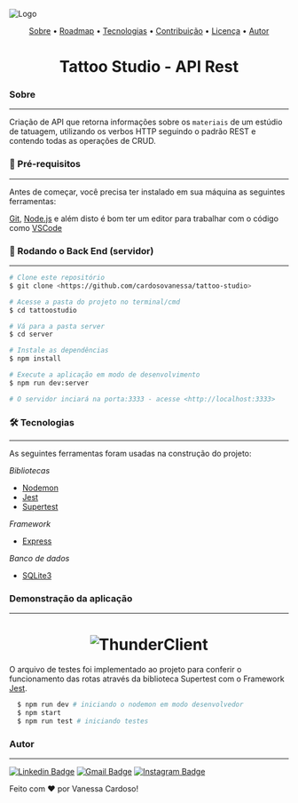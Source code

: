 ![Logo](https://static.wixstatic.com/media/af86ec_5850213055aa4ae8a4ecd4195d65d08d~mv2.png/v1/fill/w_154,h_22,al_c,q_85,usm_0.66_1.00_0.01/logo.webp)

<p align="center">
 <a href="#sobre">Sobre</a> •
 <a href="#roadmap">Roadmap</a> • 
 <a href="#tecnologias">Tecnologias</a> • 
 <a href="#contribuicao">Contribuição</a> • 
 <a href="#licenc-a">Licença</a> • 
 <a href="#autor">Autor</a>
</p>

<h1 align="center">Tattoo Studio - API Rest</h1>

### Sobre
---
Criação de API que retorna informações sobre os `materiais` de um estúdio de tatuagem, utilizando os verbos HTTP seguindo o padrão REST e contendo todas as operações de CRUD.
### 🚀 Pré-requisitos
---
Antes de começar, você precisa ter instalado em sua máquina as seguintes ferramentas:

[Git](https://git-scm.com), [Node.js](https://nodejs.org/en/) e além disto é bom ter um editor para trabalhar com o código como [VSCode](https://code.visualstudio.com/)

### 🎲 Rodando o Back End (servidor)
---
```bash
# Clone este repositório
$ git clone <https://github.com/cardosovanessa/tattoo-studio>

# Acesse a pasta do projeto no terminal/cmd
$ cd tattoostudio

# Vá para a pasta server
$ cd server

# Instale as dependências
$ npm install

# Execute a aplicação em modo de desenvolvimento
$ npm run dev:server

# O servidor inciará na porta:3333 - acesse <http://localhost:3333>
```
### 🛠 Tecnologias
---
As seguintes ferramentas foram usadas na construção do projeto:

*Bibliotecas*
- [Nodemon](https://nodemon.io/)
- [Jest](https://jestjs.io/)
- [Supertest](https://github.com/visionmedia/supertest#readme)

*Framework* 
- [Express](https://expressjs.com/pt-br/)

*Banco de dados*
- [SQLite3](https://www.npmjs.com/package/sqlite3)

### Demonstração da aplicação
---
<h1 align="center">

  <img alt="ThunderClient" title="#screenshots" src="./assets/banner.png" />
</h1>

O arquivo de testes foi implementado ao projeto para conferir o funcionamento das rotas através da biblioteca Supertest com o Framework [Jest](https://jestjs.io/).
```sh
  $ npm run dev # iniciando o nodemon em modo desenvolvedor
  $ npm start 
  $ npm run test # iniciando testes
```

### Autor
---
[![Linkedin Badge](https://img.shields.io/badge/-LinkedIn-blue?style=flat-square&logo=Linkedin&logoColor=white&link=https://www.linkedin.com/in/cardosofvanessa/)](https://www.linkedin.com/in/cardosofvanessa/) 
[![Gmail Badge](https://img.shields.io/badge/-Gmail-red?style=flat-square&logo=Gmail&logoColor=white&link=mailto:cardosovanessafs@gmail.com)](mailto:cardosovanessafs@gmail.com) 
[![Instagram Badge](https://img.shields.io/badge/-Instagram-violet?style=flat-square&logo=Instagram&logoColor=white&link=https://www.instagram.com/vcardoso_/)](https://www.instagram.com/vcardoso_/)

<p>Feito com ❤️ por Vanessa Cardoso!</p>

